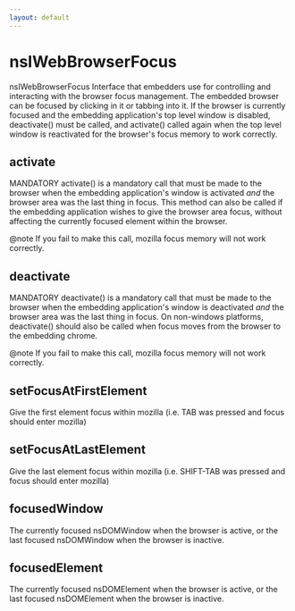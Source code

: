 ```yaml
---
layout: default
---
```


# nsIWebBrowserFocus #

nsIWebBrowserFocus
Interface that embedders use for controlling and interacting
with the browser focus management. The embedded browser can be focused by
clicking in it or tabbing into it. If the browser is currently focused and
the embedding application's top level window is disabled, deactivate() must
be called, and activate() called again when the top level window is
reactivated for the browser's focus memory to work correctly.


## activate ##

MANDATORY
activate() is a mandatory call that must be made to the browser
when the embedding application's window is activated *and* the 
browser area was the last thing in focus.  This method can also be called
if the embedding application wishes to give the browser area focus,
without affecting the currently focused element within the browser.

@note
If you fail to make this call, mozilla focus memory will not work
correctly.


## deactivate ##

MANDATORY
deactivate() is a mandatory call that must be made to the browser
when the embedding application's window is deactivated *and* the
browser area was the last thing in focus.  On non-windows platforms,
deactivate() should also be called when focus moves from the browser
to the embedding chrome.

@note
If you fail to make this call, mozilla focus memory will not work
correctly.


## setFocusAtFirstElement ##

Give the first element focus within mozilla
(i.e. TAB was pressed and focus should enter mozilla)


## setFocusAtLastElement ##

Give the last element focus within mozilla
(i.e. SHIFT-TAB was pressed and focus should enter mozilla)


## focusedWindow ##

The currently focused nsDOMWindow when the browser is active,
or the last focused nsDOMWindow when the browser is inactive.


## focusedElement ##

The currently focused nsDOMElement when the browser is active,
or the last focused nsDOMElement when the browser is inactive.

